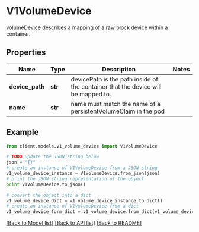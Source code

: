 # V1VolumeDevice

volumeDevice describes a mapping of a raw block device within a container.

## Properties
Name | Type | Description | Notes
------------ | ------------- | ------------- | -------------
**device_path** | **str** | devicePath is the path inside of the container that the device will be mapped to. | 
**name** | **str** | name must match the name of a persistentVolumeClaim in the pod | 

## Example

```python
from client.models.v1_volume_device import V1VolumeDevice

# TODO update the JSON string below
json = "{}"
# create an instance of V1VolumeDevice from a JSON string
v1_volume_device_instance = V1VolumeDevice.from_json(json)
# print the JSON string representation of the object
print V1VolumeDevice.to_json()

# convert the object into a dict
v1_volume_device_dict = v1_volume_device_instance.to_dict()
# create an instance of V1VolumeDevice from a dict
v1_volume_device_form_dict = v1_volume_device.from_dict(v1_volume_device_dict)
```
[[Back to Model list]](../README.md#documentation-for-models) [[Back to API list]](../README.md#documentation-for-api-endpoints) [[Back to README]](../README.md)


